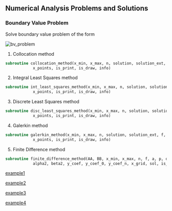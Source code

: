 ## Numerical Analysis Problems and Solutions

### Boundary Value Problem
Solve boundary value problem of the form

![bv_problem](https://user-images.githubusercontent.com/62307154/101565570-5b2b0100-39de-11eb-91e6-01b4779acd68.png)
1. Collocation method
```fortran
subroutine collocation_method(x_min, x_max, n, solution, solution_ext, f, a, p, q, basic, &
            x_points, is_print, is_draw, info)
```
2. Integral Least Squares method
```fortran
subroutine int_least_squares_method(x_min, x_max, n, solution, solution_ext, f, a, p, q, basic, &
            x_points, is_print, is_draw, info)
```
3. Discrete Least Squares method 
```fortran
subroutine disc_least_squares_method(x_min, x_max, n, solution, solution_ext, f, a, p, q, basic, &
            x_points, is_print, is_draw, info)
```
4. Galerkin method
```fortran
subroutine galerkin_method(x_min, x_max, n, solution, solution_ext, f, a, p, q, basic, &
            x_points, is_print, is_draw, info)
```
5. Finite Difference method
```fortran
subroutine finite_difference_method(AA, BB, x_min, x_max, n, f, a, p, q, alpha1, beta1, &
            alpha2, beta2, y_coef, y_coef_0, y_coef_n, x_grid, sol, is_print, is_draw, info)
```

[example1](https://github.com/Papelbon/numerical-anal/blob/main/Boundary%20Value%20Problem/task1.f90)

[example2](https://github.com/Papelbon/numerical-anal/blob/main/Boundary%20Value%20Problem/task2.f90)

[example3](https://github.com/Papelbon/numerical-anal/blob/main/Boundary%20Value%20Problem/task3.f90)

[example4](https://github.com/Papelbon/numerical-anal/blob/main/Boundary%20Value%20Problem/task4.f90)
